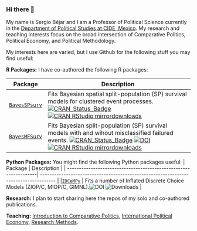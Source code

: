 ### Hi there 👋

My name is Sergio Béjar and I am a Professor of Political Science currently in the [Department of Political Studies at CIDE, Mexico](https://www.cide.edu/).  My research and teaching interests focus on the broad intersection of Comparative Politics, Political Economy, and Political Methodology. 

My interests here are varied, but I use Github for the following stuff you may find useful:

**R Packages:** I have co-authored the following R packages:

| Package                                                          | Description                                                                          |
| -----------------------------------------------------------------| ------------------------------------------------------------------------------------ |
| [`BayesSPsurv`](https://github.com/Nicolas-Schmidt/BayesSPsurv)  | Fits Bayesian spatial split-population (SP) survival models for clustered event processes. [![CRAN\_Status\_Badge](https://www.r-pkg.org/badges/version/BayesSPsurv)](https://cran.r-project.org/package=BayesSPsurv) [![CRAN RStudio mirrordownloads](https://cranlogs.r-pkg.org/badges/grand-total/BayesSPsurv?color=blue)](https://www.r-pkg.org/pkg/BayesSPSurv)|
| [`BayesMFSurv`](https://github.com/Nicolas-Schmidt/BayesMFSurv)  | Fits Bayesian split-population (SP) survival models with and wihout misclassified failured events. [![CRAN\_Status\_Badge](https://www.r-pkg.org/badges/version/BayesMFSurv)](https://cran.r-project.org/package=BayesMFSurv) [![DOI](https://joss.theoj.org/papers/10.21105/joss.02164/status.svg)](https://doi.org/10.21105/joss.02164) [![CRAN RStudio mirrordownloads](https://cranlogs.r-pkg.org/badges/grand-total/BayesMFSurv?color=blue)](https://www.r-pkg.org/pkg/BayesMFSurv)

**Python Packages:** You might find the following Python packages useful:
| Package                                                          | Description                                                                          |
| -----------------------------------------------------------------| ------------------------------------------------------------------------------------ |
|[`IDCeMPy`](https://pypi.org/project/idcempy/)                    | Fits a number of Inflated Discrete Choice Models (ZIOP/C, MIOP/C, GIMNL).![DOI](https://joss.theoj.org/papers/10.21105/joss.03322/status.svg) ![Downloads](https://pepy.tech/badge/idcempy) |

**Research:** I plan to start sharing here the repos of my solo and co-authored publications. 

**Teaching:** [Introduction to Comparative Politics](https://github.com/Sergio-Bejar/POLS2), [International Political Economy](https://github.com/Sergio-Bejar/POLS155), [Research Methods](https://github.com/Sergio-Bejar/POLS100M). 

